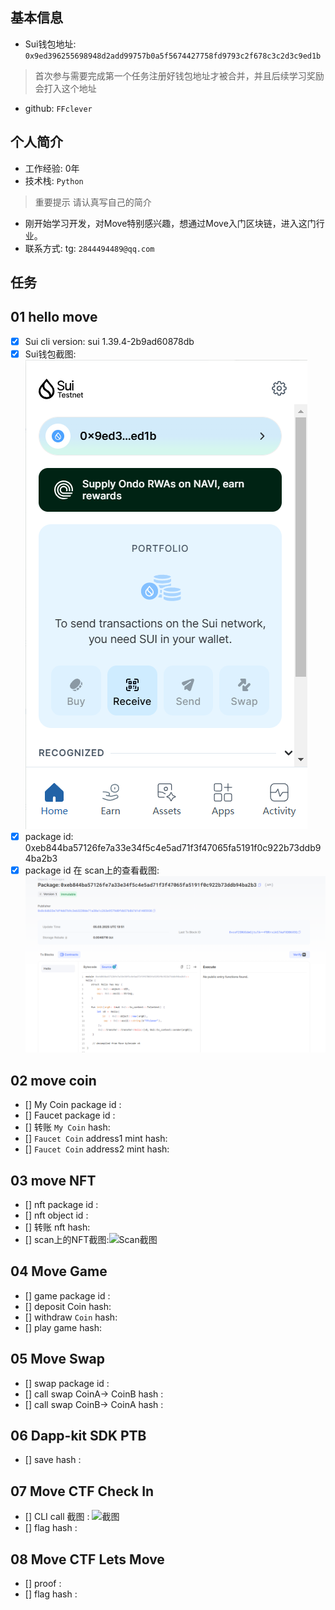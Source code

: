 ## 基本信息
- Sui钱包地址: `0x9ed396255698948d2add99757b0a5f5674427758fd9793c2f678c3c2d3c9ed1b`
> 首次参与需要完成第一个任务注册好钱包地址才被合并，并且后续学习奖励会打入这个地址
- github: `FFclever`

## 个人简介
- 工作经验: 0年
- 技术栈: `Python`
> 重要提示 请认真写自己的简介
- 刚开始学习开发，对Move特别感兴趣，想通过Move入门区块链，进入这门行业。
- 联系方式: tg: `2844494489@qq.com` 

## 任务 

##   01 hello move  
- [x] Sui cli version: sui 1.39.4-2b9ad60878db
- [x] Sui钱包截图: ![Sui钱包截图](./images/sui_wallet.png)
- [x] package id:  0xeb844ba57126fe7a33e34f5c4e5ad71f3f47065fa5191f0c922b73ddb94ba2b3
- [x] package id 在 scan上的查看截图:![Scan截图](./images/package_id.png)
 
##   02 move coin
- [] My Coin package id : 
- [] Faucet package id : 
- [] 转账 `My Coin` hash:
- [] `Faucet Coin` address1 mint hash:
- [] `Faucet Coin` address2 mint hash:

##   03 move NFT
- [] nft package id :
- [] nft object id : 
- [] 转账 nft  hash:
- [] scan上的NFT截图:![Scan截图](./images/你的图片地址)

##   04 Move Game
- [] game package id :
- [] deposit Coin hash:
- [] withdraw `Coin` hash:
- [] play game hash:

##   05 Move Swap
- [] swap package id :
- [] call swap CoinA-> CoinB  hash :
- [] call swap CoinB-> CoinA  hash :

##   06 Dapp-kit SDK PTB
- [] save hash :

##   07 Move CTF Check In
- [] CLI call 截图 : ![截图](./images/你的图片地址)
- [] flag hash :

##   08 Move CTF Lets Move
- [] proof : 
- [] flag hash :

